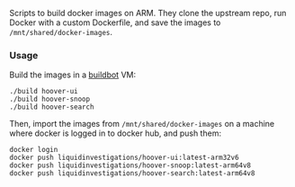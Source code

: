 Scripts to build docker images on ARM. They clone the upstream repo, run Docker
with a custom Dockerfile, and save the images to `/mnt/shared/docker-images`.

### Usage
Build the images in a
[buildbot](https://github.com/liquidinvestigations/buildbot) VM:
```
./build hoover-ui
./build hoover-snoop
./build hoover-search
```

Then, import the images from `/mnt/shared/docker-images` on a machine where
docker is logged in to docker hub, and push them:

```
docker login
docker push liquidinvestigations/hoover-ui:latest-arm32v6
docker push liquidinvestigations/hoover-snoop:latest-arm64v8
docker push liquidinvestigations/hoover-search:latest-arm64v8
```
